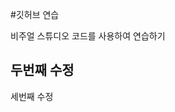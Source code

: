 #깃허브 연습

비주얼 스튜디오 코드를 사용하여 연습하기

두번째 수정
--------------------------------------------------------------
세번째 수정
